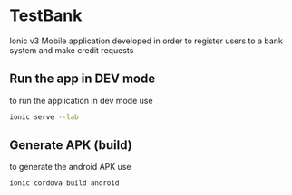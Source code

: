 # TestBank


Ionic v3 Mobile application developed in order to register users to a bank system and make credit requests


## Run the app in DEV mode
to run the application in dev mode use

```bash
ionic serve --lab
```


## Generate APK (build)
to generate the android APK use

```bash
ionic cordova build android
```
